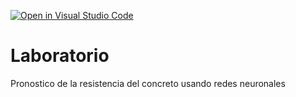 [![Open in Visual Studio Code](https://classroom.github.com/assets/open-in-vscode-718a45dd9cf7e7f842a935f5ebbe5719a5e09af4491e668f4dbf3b35d5cca122.svg)](https://classroom.github.com/online_ide?assignment_repo_id=13116524&assignment_repo_type=AssignmentRepo)
# Laboratorio
Pronostico de la resistencia del concreto usando redes neuronales
